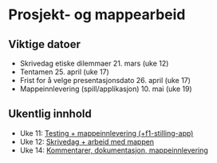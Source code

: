 # Prosjekt- og mappearbeid

## Viktige datoer

- Skrivedag etiske dilemmaer 21. mars (uke 12)
- Tentamen 25. april (uke 17)
- Frist for å velge presentasjonsdato 26. april (uke 17)
- Mappeinnlevering (spill/applikasjon) 10. mai (uke 19)

## Ukentlig innhold

- Uke 11: [Testing + mappeinnlevering (+f1-stilling-app)](./uke11)
- Uke 12: [Skrivedag + arbeid med mappen](./uke12/)
- Uke 14: [Kommentarer, dokumentasjon, mappeinnlevering](./uke14/)
